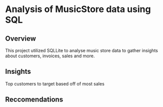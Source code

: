 # Analysis of MusicStore data using SQL

## Overview
This project utilized SQLLite to analyse music store data to gather insights about customers, invoices, sales and more.

## Insights
Top customers to target based off of most sales


## Reccomendations


